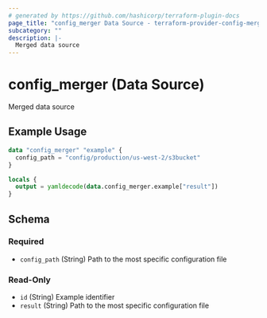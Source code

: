 ```yaml
---
# generated by https://github.com/hashicorp/terraform-plugin-docs
page_title: "config_merger Data Source - terraform-provider-config-merger"
subcategory: ""
description: |-
  Merged data source
---
```


# config_merger (Data Source)

Merged data source

## Example Usage

```terraform
data "config_merger" "example" {
  config_path = "config/production/us-west-2/s3bucket"
}

locals {
  output = yamldecode(data.config_merger.example["result"])
}
```

<!-- schema generated by tfplugindocs -->
## Schema

### Required

- `config_path` (String) Path to the most specific configuration file

### Read-Only

- `id` (String) Example identifier
- `result` (String) Path to the most specific configuration file
